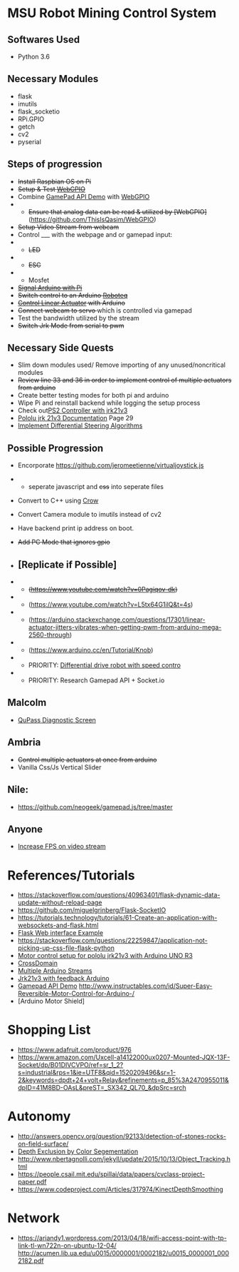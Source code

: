# MSU Robot Mining Control System 
## Softwares Used 
* Python 3.6
## Necessary Modules
* flask 
* imutils
* flask_socketio
* RPi.GPIO
* getch
* cv2
* pyserial

## Steps of progression
* <del>Install Raspbian OS on Pi</del>
* <del>Setup & Test [WebGPIO](https://github.com/ThisIsQasim/WebGPIO)</del>
* Combine [GamePad API Demo](https://github.com/luser/gamepadtest) with [WebGPIO](https://github.com/ThisIsQasim/WebGPIO)
* * <del>Ensure that analog data can be read & utilized by [WebGPIO]</del>(https://github.com/ThisIsQasim/WebGPIO)
* <del> Setup Video Stream from webcam </del>
* Control ___ with the webpage and or gamepad input:
* * <del>LED</del>
* * <del>ESC</del> 
* * Mosfet 
* <del>[Signal Arduino with Pi](https://maker.pro/education/how-to-connect-and-interface-a-raspberry-pi-with-an-arduino) </del>
* <del>Switch control to an Arduino [Roboteq](https://github.com/kippandrew/Arduino-RobotEQ)</del>
* <del>[Control Linear Actuator](https://www.marginallyclever.com/2015/07/how-to-control-a-linear-actuator-with-an-arduino/) with Arduino</del>
* <del>Connect webcam to servo </del> which is controlled via gamepad
* Test the bandwidth utilized by the stream
* <del>Switch Jrk Mode from serial to pwm</del>

## Necessary Side Quests
* Slim down modules used/ Remove importing of any unused/noncritical modules
* <del>Review line 33 and 36 in order to implement control of multiple actuators from arduino</del>
* Create better testing modes for both pi and arduino
* Wipe Pi and reinstall backend while logging the setup process 
* Check out[PS2 Controller with jrk21v3](https://arduino.stackexchange.com/questions/17301/linear-actuator-jitters-vibrates-when-getting-pwm-from-arduino-mega-2560-through)
* [Pololu jrk 21v3 Documentation](https://www.pololu.com/docs/pdf/0J38/jrk_motor_controller.pdf) Page 29
* [Implement Differential Steering Algorithms](https://www.impulseadventure.com/elec/robot-differential-steering.html)

## Possible Progression
* Encorporate https://github.com/jeromeetienne/virtualjoystick.js
* * seperate javascript and <del>css</del> into seperate files
* Convert to C++ using [Crow](https://github.com/ipkn/crow)
* Convert Camera module to imutils instead of cv2
* Have backend print ip address on boot.

* <del>Add PC Mode that ignores gpio</del>
* ## [Replicate if Possible]
* * <del>(https://www.youtube.com/watch?v=0Pagiqov-dk)</del>
* * (https://www.youtube.com/watch?v=L5tx64G1ilQ&t=4s)
* * (https://arduino.stackexchange.com/questions/17301/linear-actuator-jitters-vibrates-when-getting-pwm-from-arduino-mega-2560-through)
* * (https://www.arduino.cc/en/Tutorial/Knob)
* * PRIORITY: [Differential drive robot with speed contro](https://www.youtube.com/watch?v=kfT3eoNAM-Q)
* * PRIORITY: Research Gamepad API + Socket.io
 ## Malcolm
 * [QuPass Diagnostic Screen](http://www.circuitbasics.com/raspberry-pi-lcd-set-up-and-programming-in-python/)
 ## Ambria
 * <del>Control multiple actuators at once from arduino</del>
 * Vanilla Css/Js Vertical Slider
 ## Nile:
 * https://github.com/neogeek/gamepad.js/tree/master
## Anyone
* [Increase FPS on video stream](https://www.pyimagesearch.com/2017/02/06/faster-video-file-fps-with-cv2-videocapture-and-opencv/)

# References/Tutorials
* https://stackoverflow.com/questions/40963401/flask-dynamic-data-update-without-reload-page
* https://github.com/miguelgrinberg/Flask-SocketIO
* https://tutorials.technology/tutorials/61-Create-an-application-with-websockets-and-flask.html
* [Flask Web interface Example](https://forum.poppy-project.org/t/flask-quick-web-interface-for-robots/2217/6)
* https://stackoverflow.com/questions/22259847/application-not-picking-up-css-file-flask-python
* [Motor control setup for pololu jrk21v3 with Arduino UNO R3](https://forum.arduino.cc/index.php?topic=146784.0)
* [CrossDomain](http://flask.pocoo.org/snippets/56/)
* [Multiple Arduino Streams](https://www.arduino.cc/en/Tutorial/TwoPortRece)
* [Jrk21v3 with feedback Arduino](https://forum.pololu.com/t/getting-feedback-from-jrk21v3-with-arduino/8823/6)
* [Gamepad API Demo](https://gamedevelopment.tutsplus.com/tutorials/using-the-html5-gamepad-api-to-add-controller-support-to-browser-games--cms-21345)
http://www.instructables.com/id/Super-Easy-Reversible-Motor-Control-for-Arduino-/
* [Arduino Motor Shield]
# Shopping List
* https://www.adafruit.com/product/976
* https://www.amazon.com/Uxcell-a14122000ux0207-Mounted-JQX-13F-Socket/dp/B01DIVCVPO/ref=sr_1_2?s=industrial&rps=1&ie=UTF8&qid=1520209496&sr=1-2&keywords=dpdt+24+volt+Relay&refinements=p_85%3A2470955011&dpID=41M8BD-OAsL&preST=_SX342_QL70_&dpSrc=srch

# Autonomy
* http://answers.opencv.org/question/92133/detection-of-stones-rocks-on-field-surface/
* [Depth Exclusion by Color Segementation](https://ac.els-cdn.com/S2212017312002502/1-s2.0-S2212017312002502-main.pdf?_tid=a0f8a593-8996-43b6-b740-4252794d2d02&acdnat=1521141648_caae2e1656fc1909245159419b119c9b)
* http://www.nbertagnolli.com/jekyll/update/2015/10/13/Object_Tracking.html
* https://people.csail.mit.edu/spillai/data/papers/cvclass-project-paper.pdf
* https://www.codeproject.com/Articles/317974/KinectDepthSmoothing
# Network
* https://ariandy1.wordpress.com/2013/04/18/wifi-access-point-with-tp-link-tl-wn722n-on-ubuntu-12-04/
http://acumen.lib.ua.edu/u0015/0000001/0002182/u0015_0000001_0002182.pdf